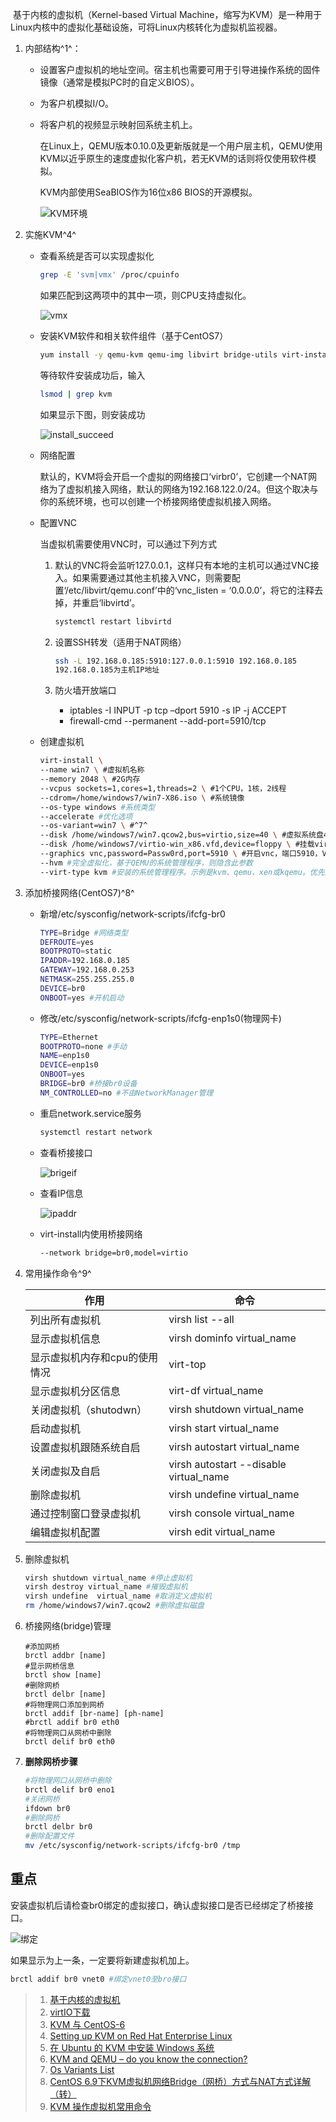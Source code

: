 ​	基于内核的虚拟机（Kernel-based Virtual Machine，缩写为KVM）是一种用于Linux内核中的虚拟化基础设施，可将Linux内核转化为虚拟机监视器。

1. 内部结构^1^：

   - 设置客户虚拟机的地址空间。宿主机也需要可用于引导进操作系统的固件镜像（通常是模拟PC时的自定义BIOS）。

   - 为客户机模拟I/O。

   - 将客户机的视频显示映射回系统主机上。

     在Linux上，QEMU版本0.10.0及更新版就是一个用户层主机，QEMU使用KVM以近乎原生的速度虚拟化客户机，若无KVM的话则将仅使用软件模拟。

     KVM内部使用SeaBIOS作为16位x86 BIOS的开源模拟。

     ![KVM环境](Kernel-based_Virtual_Machine_zh-CN.svg.png)

2. 实施KVM^4^

   - 查看系统是否可以实现虚拟化

     ```bash
     grep -E 'svm|vmx' /proc/cpuinfo
     ```

     如果匹配到这两项中的其中一项，则CPU支持虚拟化。

     ![vmx](vmx.PNG)

   - 安装KVM软件和相关软件组件（基于CentOS7）

     ```bash
     yum install -y qemu-kvm qemu-img libvirt bridge-utils virt-install libvirt-client libvirt-python
     ```

     等待软件安装成功后，输入

     ```bash
     lsmod | grep kvm
     ```

     如果显示下图，则安装成功

     ![install_succeed](install_succeed.PNG)

    - 网络配置

      默认的，KVM将会开启一个虚拟的网络接口‘virbr0’，它创建一个NAT网络为了虚拟机接入网络，默认的网络为192.168.122.0/24。但这个取决与你的系统环境，也可以创建一个桥接网络使虚拟机接入网络。

   - 配置VNC

     当虚拟机需要使用VNC时，可以通过下列方式

     1. 默认的VNC将会监听127.0.0.1，这样只有本地的主机可以通过VNC接入。如果需要通过其他主机接入VNC，则需要配置‘/etc/libvirt/qemu.conf’中的‘vnc_listen = ‘0.0.0.0’，将它的注释去掉，并重启‘libvirtd’。

        ```bash
        systemctl restart libvirtd 
        ```

     2. 设置SSH转发（适用于NAT网络）

        ```bash
        ssh -L 192.168.0.185:5910:127.0.0.1:5910 192.168.0.185
        192.168.0.185为主机IP地址
        ```

     3. 防火墙开放端口

        - iptables -I INPUT -p tcp –dport 5910 -s IP -j ACCEPT
        - firewall-cmd  --permanent --add-port=5910/tcp

   - 创建虚拟机

     ```bash
     virt-install \
     --name win7 \ #虚拟机名称
     --memory 2048 \ #2G内存
     --vcpus sockets=1,cores=1,threads=2 \ #1个CPU，1核，2线程
     --cdrom=/home/windows7/win7-X86.iso \ #系统镜像
     --os-type windows #系统类型
     --accelerate #优化选项
     --os-variant=win7 \ #^7^
     --disk /home/windows7/win7.qcow2,bus=virtio,size=40 \ #虚拟系统盘40G
     --disk /home/windows7/virtio-win_x86.vfd,device=floppy \ #挂载virtio为软盘，提供网络及磁盘驱动
     --graphics vnc,password=Passw0rd,port=5910 \ #开启vnc，端口5910，VNC密码Passw0rd
     --hvm #完全虚拟化，基于QEMU的系统管理程序，则隐含此参数 
     --virt-type kvm #安装的系统管理程序。示例是kvm、qemu、xen或kqemu。优先推荐qemu(软件+硬件虚拟)>kvm(硬件虚拟)>kqemu(软件+硬件虚拟)^6^
     ```

3. 添加桥接网络(CentOS7)^8^

   - 新增/etc/sysconfig/network-scripts/ifcfg-br0

     ```bash
     TYPE=Bridge #网络类型
     DEFROUTE=yes
     BOOTPROTO=static
     IPADDR=192.168.0.185
     GATEWAY=192.168.0.253
     NETMASK=255.255.255.0
     DEVICE=br0
     ONBOOT=yes #开机启动
     ```

   - 修改/etc/sysconfig/network-scripts/ifcfg-enp1s0(物理网卡)

     ```bash
     TYPE=Ethernet
     BOOTPROTO=none #手动
     NAME=enp1s0
     DEVICE=enp1s0
     ONBOOT=yes
     BRIDGE=br0 #桥接br0设备
     NM_CONTROLLED=no #不由NetworkManager管理
     ```

   - 重启network.service服务

     ```bash
     systemctl restart network
     ```

   - 查看桥接接口

     ![brigeif](brigeif.PNG)

   - 查看IP信息

     ![ipaddr](.\ipaddr.PNG)

   - virt-install内使用桥接网络

     ```bash
     --network bridge=br0,model=virtio 
     ```

 4. 常用操作命令^9^

    | 作用                          | 命令                                   |
    | ----------------------------- | -------------------------------------- |
    | 列出所有虚拟机                | virsh list --all                       |
    | 显示虚拟机信息                | virsh dominfo virtual_name             |
    | 显示虚拟机内存和cpu的使用情况 | virt-top                               |
    | 显示虚拟机分区信息            | virt-df virtual_name                   |
    | 关闭虚拟机（shutodwn）        | virsh shutdown virtual_name            |
    | 启动虚拟机                    | virsh start virtual_name               |
    | 设置虚拟机跟随系统自启        | virsh autostart virtual_name           |
    | 关闭虚拟及自启                | virsh autostart --disable virtual_name |
    | 删除虚拟机                    | virsh undefine virtual_name            |
    | 通过控制窗口登录虚拟机        | virsh console virtual_name             |
    | 编辑虚拟机配置                | virsh edit virtual_name                |

5. 删除虚拟机

   ```bash
   virsh shutdown virtual_name #停止虚拟机
   virsh destroy virtual_name #摧毁虚拟机
   virsh undefine  virtual_name #取消定义虚拟机
   rm /home/windows7/win7.qcow2 #删除虚拟磁盘
   ```
   
6. 桥接网络(bridge)管理

   ```
   #添加网桥
   brctl addbr [name]
   #显示网桥信息
   brctl show [name]
   #删除网桥
   brctl delbr [name]
   #将物理网口添加到网桥
   brctl addif [br-name] [ph-name]
   #brctl addif br0 eth0
   #将物理网口从网桥中删除
   brctl delif br0 eth0
   ```

7. **删除网桥步骤**

   ```bash
   #将物理网口从网桥中删除
   brctl delif br0 eno1
   #关闭网桥
   ifdown br0 
   #删除网桥
   brctl delbr br0
   #删除配置文件
   mv /etc/sysconfig/network-scripts/ifcfg-br0 /tmp
   ```

   

## 重点

安装虚拟机后请检查br0绑定的虚拟接口，确认虚拟接口是否已经绑定了桥接接口。

![绑定](bang.PNG)

如果显示为上一条，一定要将新建虚拟机加上。

```bash
brctl addif br0 vnet0 #绑定vnet0至bro接口
```






> 1. [基于内核的虚拟机](https://zh.wikipedia.org/zh-hans/基于内核的虚拟机)
> 2. [virtIO下载 ](https://docs.fedoraproject.org/en-US/quick-docs/creating-windows-virtual-machines-using-virtio-drivers/index.html)
> 3. [KVM 与 CentOS-6](https://wiki.centos.org/zh/HowTos/KVM)
> 4. [Setting up KVM on Red Hat Enterprise Linux](https://developers.redhat.com/blog/2016/08/18/setting-up-kvm-on-rhel/)
> 5. [在 Ubuntu 的 KVM 中安装 Windows 系统](https://www.jianshu.com/p/6cccc7f3e1f9)
> 6. [KVM and QEMU – do you know the connection?](https://cloudbuilder.in/blogs/2014/03/09/kvm-and-qemu/)
> 7. [Os Variants List](https://hwguo.github.io/blog/2015/09/22/os-variants-list-of-virt-install/)
> 8. [CentOS 6.9下KVM虚拟机网络Bridge（网桥）方式与NAT方式详解（转）](https://www.cnblogs.com/EasonJim/p/8367645.html)
> 9. [KVM 操作虚拟机常用命令](https://blog.csdn.net/wh211212/article/details/74908390)